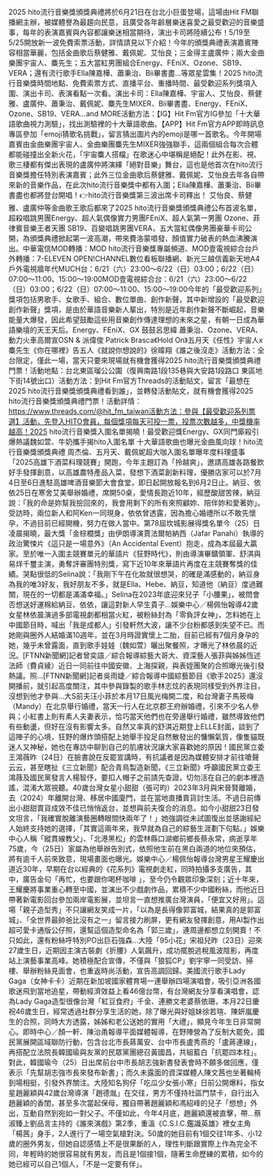 2025 hito流行音樂獎頒獎典禮將於6月21日在台北小巨蛋登場，這場由Hit FM聯播網主辦，被媒體譽為最趨向民意，且廣受各年齡層樂迷喜愛之最受歡迎的音樂盛事，每年的表演嘉賓與內容都讓樂迷相當期待，演出卡司將陸續公布！5/19至5/25開放新一波免費索票活動，詳情請見以下介紹！今年的頒獎典禮表演嘉賓陣容相當華麗，包括金曲歌后蔡健雅、戴佩妮、艾怡良；三金得主盧廣仲；兩大金曲樂團宇宙人、麋先生；五大當紅男團組合Energy、FEniX、Ozone、SB19、VERA；還有流行歌手Ella陳嘉樺、蕭秉治、Bii畢書盡…等眾星雲集！2025 hito流行音樂獎時間地點、免費索票方式、直播平台、重播時間、最受歡迎系列獎項入圍、演出卡司、表演看點一次看。演出卡司：Ella陳嘉樺、宇宙人、艾怡良、蔡健雅、盧廣仲、蕭秉治、戴佩妮、麋先生MIXER、Bii畢書盡、Energy、FEniX、 Ozone、SB19、VERA…and MORE活動方法：【IG】Hit Fm官方IG參加「十大華語歌曲視力測驗」，找出測驗裡的十大華語歌曲。【APP】Hit Fm官方APP即時訊息專區參加「emoji猜歌名挑戰」，留言猜出圖片內的emoji是哪一首歌名。今年開場嘉賓由金曲樂團宇宙人、金曲樂團麋先生MIXER強強聯手，這兩個組合每次合體都能碰撞出全新火花，「宇宙麋人搭檔」在歌迷心中堪稱是絕配！此外在影、視、歌三棲都有傑出表現的盧廣仲將演繹「絕對音樂」舞台，這也是他首次在hito流行音樂獎擔任特別表演嘉賓；此外三位金曲歌后蔡健雅、戴佩妮、艾怡良去年各自帶來新的音樂作品，在此次hito流行音樂獎中都有入圍；Ella陳嘉樺、蕭秉治、Bii畢書盡也都將登台開唱！👉hito流行音樂獎第三波出席卡司釋出！ 艾怡良、蔡健雅、盧廣仲等金曲歌王歌后都來了2025 hito流行音樂獎頒獎典禮公布首波名單，超殺唱跳男團Energy、超人氣偶像實力男團FEniX、超人氣第一男團 Ozone、菲律賓音樂王者天團 SB19、百變唱跳男團VERA，五大當紅偶像男團豪華卡司公開，為頒獎典禮掀起第一波高潮，帶來費洛蒙噴發、顏值實力破表的熱血沸騰演出。中華電信MOD轉播：MOD hito流行音樂獎專屬頻道、MOD壹電視綜合台戶外轉播：7-ELEVEN OPEN!CHANNEL數位看板聯播網、新光三越信義新天地A4戶外電視牆年代MUCH台：6/21（六）23:00～6/22（日）03:00；6/22（日）07:00～11:00、15:00～19:00MOD壹電視綜合台：6/21（六）23:00～6/22（日）03:00；6/22（日）07:00～11:00、15:00～19:00今年的「最受歡迎系列」獎項包括男歌手、女歌手、組合、數位單曲、創作新聲，其中新增設的「最受歡迎創作新聲」獎項，是由於華語音樂新人輩出，特別是近年創作新聲不斷崛起，音樂能量大爆發，因此希望鼓勵這些用音樂創作傳達理想的未來之星，有朝一日成為華語樂壇的天王天后。Energy、FEniX、GX 鼓鼓呂思緯 蕭秉治、Ozone、VERA、動力火車高爾宣OSN & 派偉俊 Patrick Brasca《Hold On》五月天《任性》宇宙人x麋先生《你在哪裡》告五人《就說你想說的》徐暐翔《誰之後沒走》活動方法：全台限定，僅此一場，當天只要來現場就有機會獲得2025 hito流行音樂獎頒獎典禮門票！活動地點：台北東區瑠公公園（復興南路1段135巷與大安路1段路口 東區地下街14號出口）活動方法：到Hit Fm官方Threads的活動貼文，留言「最想在2025 hito流行音樂獎頒獎典禮看到誰」，並轉發活動貼文，就有機會獲得2025 hito流行音樂獎頒獎典禮門票！活動詳情：https://www.threads.com/@hit_fm_taiwan活動方法：參與【最受歡迎系列票選】活動，先登入HITO會員，每個獎項每天可投一票，投票次數越多，中獎機率越高！2025 hito流行音樂獎入圍名單揭曉！最受歡迎獎Energy、GX同門廝殺引爆熱議魏如萱、牛奶攜手揭hito入圍名單 十大華語歌曲也曝光金曲風向球！hito流行音樂獎頒獎典禮 周杰倫、五月天、戴佩妮超大咖入圍名單曝年度料理盛事「2025高雄下酒菜料理競賽」開跑，今年主題訂為「拎越爽」，邀請高雄各路餐飲好手發揮創意，以高雄農特產品入菜，發想下酒菜創新料理，優勝店家可以於7月4日至6日進駐高雄啤酒音樂節大會食堂，即日起開放報名到6月2日止。納豆、依依25日在寒舍艾美舉辦婚禮，席開50桌，愛情長跑近10年，經歷酸甜苦辣，納豆說：「我的命是妳幫我撿回來的，我會用剩下的所有來照顧妳、陪伴妳和愛著妳」。受訪時，兩位新人和阿Ken一同現身，依依曾透露，因為擔心婚禮所以不敢先懷孕，不過目前已經開機，努力在做人當中。第78屆坎城影展得獎名單今（25）日凌晨揭曉，最大獎「金棕櫚獎」由伊朗導演賈法爾帕納西（Jafar Panahi）執導的政治驚悚片《這只是一場意外》（An Accidental Event）抱走，成為本屆最大贏家。至於唯一入圍主競賽單元的華語片《狂野時代》，則由導演畢贛領軍、舒淇與易烊千璽主演，勇奪評審團特別獎，寫下近10年來華語片再度在主競賽奪獎的佳績。哭點很低的Selina說：「我剛下午在化妝就很想哭，的確是滿感動的，納豆身為我的唯3好友，我好朋友不多，就是Ella、Hebe、納豆，知道他（納豆）度過難關，現在的一切都是滿滿幸福。」Selina在2023年底迎來兒子「小腰果」，被問會否想送好運棉給納豆、依依，讓這對新人早生貴子...娛樂中心／楊佩怡報導42歲女星林依晨演過多部電視劇都相當火紅，被粉絲封為「零負評女神」，怎料她在上中國節目時，喊出「我是成都人」引發軒然大波，讓不少台粉都感到失望不已。而她剛與圈外人結婚滿10週年，並在3月時證實懷上二胎，目前已經有7個月身孕的她，幾乎未曾露面，直到歌手娃娃（魏如萱）曬出聚餐照，才曝光了林依晨的近況。[FTNN新聞網]記者曾奕語／綜合報導綜藝大哥大、資深藝人張菲與姊姊恆述法師（費貞綾）近日一同前往中國安徽、上海探親，與表姪團聚的合照曝光後引發熱議。照...[FTNN新聞網]記者吳雨婕／綜合報導中國綜藝節目《歌手2025》還沒開播前，就引起高度關注，其中參與錄製的歌手林志炫的表現同樣受到外界注目，沒想到他才參與...大S前夫汪小菲於本月17日風光梅開二度，和台灣妻子馬筱梅（Mandy）在北京舉行婚禮，當天一行人在北京郡王府辦婚禮，引來不少名人參與；小紅書上則有素人夫妻表示，恰巧當天他們也在旁邊舉行婚禮，雖然導致他們有些動盪，但好在沒有影響太多。自然又率真的舒淇近期登上ELLE封面，談到了這陣子的心境，狂野的爆炸頭搭配上她舉手投足自然散發出的慵懶氣質，像隻貓既迷人又神秘，她也在專訪中聊到自己的肌膚狀況讓大家喜歡她的原因！國民黨立委王鴻薇昨（24日）在臉書說在反罷宣講時，有抗議者是因為媒體安排才前往嗆聲云云，甚至瞎扯《三立新聞》配合青鳥製造新聞，《三立新聞》呼籲國民黨立委王鴻薇及國民黨發言人楊智伃，要扣人帽子之前請先查證，切勿活在自己的劇本裡造謠，混淆大眾視聽。40歲台灣女星小甜甜（張可昀）2023年3月與宋晉賢離婚，去（2024）年離開台灣、移居中國廈門，並在當地直播賣貨討生活。不過日前傳出小甜甜賣貨成效不佳已悄悄返台，並想與前夫復合的消息。如今小甜甜23日發文坦言，「我確實脫離演藝圈轉眼間快兩年了！」她強調從未試圖復出並感謝經紀人始終支持她的選擇，「其實這兩年來，我早就為自己的綜藝生涯劃下句點。」娛樂中心人稱「縱貫線教父」、「北港黑松」的雲林縣口湖鄉前鄉長蔡永常，病逝享年75歲，今（25日）家屬為他舉辦告別式，依照他生前在黑白兩道的地位來預估，將有逾千人前來致意，現場畫面也曝光。娛樂中心／楊佩怡報導台灣男星王耀慶出道近30年，早期在台以經典的《花系列》電視劇走紅，同時拍攝多支廣告，其中，廣告金句「再忙，也要跟你喝杯咖啡 」，至今仍令觀眾印象深刻；近十年來，王耀慶將事業重心轉至中國，並演出不少戲劇作品，累積不少中國粉絲，而他近日帶著新電影回台參加兩岸電影展，並坦言一直想推廣台灣演員，「便宜又好用」。這場「親子造型秀」不只讓網友笑成一片，「以為是長得像郭富城，結果真的是郭富城」、「全世界最帥爸比沒有之一」留言接力刷屏，更有網友發揮創意，用AI製作出超可愛卡通版公仔照，還幫這個造型命名為「郭三歲」，連周邊都想立刻開賣！不只如此，還有粉絲呼特別PO出巨石強森...大陸「95小花」宋祖兒昨（23日）迎來27歲生日，近期因主演古裝劇《折腰》人氣飆升，成功擺脫逃稅風波陰影，再度站上演藝事業高峰。她積極配合宣傳，不僅與「狼狐CP」劉宇寧一同受訪、掃樓、舉辦粉絲見面會，也重返時尚活動，宣告高調回歸。美國流行歌手Lady Gaga（女神卡卡）近期在新加坡國家體育場一連舉辦四場演唱會，吸引亞洲各國歌迷飛到當地追星，帶動經濟效益上看46億台幣，有台灣網友分享看演唱會，認為Lady Gaga造型很像台灣「紅豆食府」千金、連勝文老婆蔡依珊，本月22日慶祝46歲生日，經常透過社群分享生活的她，除了曝光與好姐妹徐若瑄、陳妍嵐慶生的合照，同時大方透露，姊姊和老公送她的實用「大禮」，顯見今年生日非常開心。即時中心／顏一軒、陳治甬報導平面媒體報導，在野陣營為了反制大罷免，國民黨展開區域聯防行動，包含台北市長蔣萬安、台中市長盧秀燕的「盧蔣連線」，再搭配立法院長韓國瑜與友黨的民眾黨團總召黃國昌，共組藍白「抗罷四本柱」。對此，韓國瑜今（25）日出席前台中市長胡志強新書發表會時不願多做回應，僅表示「先幫胡志強市長來發布新書」；而久未露面的資深媒體人陳文茜也坐著輪椅到場相挺，引發外界關注。大陸知名狗仔「吃瓜少女張小寒」日前公開爆料，指女星趙麗穎與42歲台灣導演「趙德胤」在交往，男方不僅持社區門禁卡，自行出入趙麗穎的香閨，甚至多次當起保母，獨自帶著趙麗穎和馮紹峰的兒子「想想」外出，互動自然到宛如一對父子。不僅如此，今年4月底，趙麗穎還被直擊，帶...蔡淑臻上劉品言主持的《誰來演戲》第2季，重溫《C.S.I.C.鑑識英雄》裡女主角「楊茜」身手，2人進行了一場空氣槍對決。50歲的她目前有1個交往1年多、小12歲的圈外男友，但她自認感情上不是很果斷的人，理性判斷跟實際上作為完全不同，年輕時的她很容易就有男友，而且是1個接1個，隨著生命歷練的累積，如今的她已經可以自己1個人，「不是一定要有伴」。